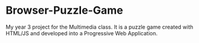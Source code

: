 # Browser-Puzzle-Game
My year 3 project for the Multimedia class. It is a puzzle game created with HTML/JS and developed into a Progressive Web Application.
